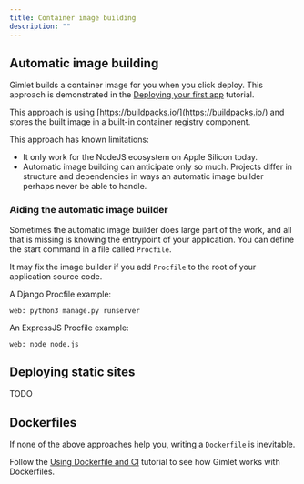 ```yaml
---
title: Container image building
description: ""
---
```


## Automatic image building

Gimlet builds a container image for you when you click deploy. This approach is demonstrated in the [Deploying your first app](/docs/deploy-your-first-app) tutorial.

This approach is using [https://buildpacks.io/](https://buildpacks.io/) and stores the built image in a built-in container registry component.

This approach has known limitations:
- It only work for the NodeJS ecosystem on Apple Silicon today.
- Automatic image building can anticipate only so much. Projects differ in structure and dependencies in ways an automatic image builder perhaps never be able to handle.

### Aiding the automatic image builder

Sometimes the automatic image builder does large part of the work, and all that is missing is knowing the entrypoint of your application. You can define the start command in a file called `Procfile`.

It may fix the image builder if you add `Procfile` to the root of your application source code.

A Django Procfile example:
```
web: python3 manage.py runserver
```

An ExpressJS Procfile example:

```
web: node node.js
```

## Deploying static sites

TODO

## Dockerfiles

If none of the above approaches help you, writing a `Dockerfile` is inevitable.

Follow the [Using Dockerfile and CI](docs/integrate-with-ci) tutorial to see how Gimlet works with Dockerfiles.
